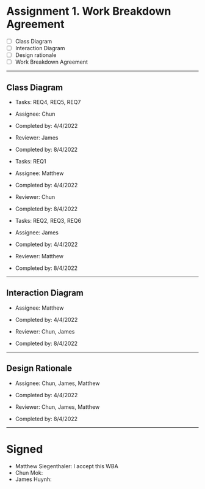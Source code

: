 # Assignment 1. Work Breakdown Agreement
- [ ] Class Diagram
- [ ] Interaction Diagram
- [ ] Design rationale
- [ ] Work Breakdown Agreement
---
## Class Diagram
* Tasks:            REQ4, REQ5, REQ7
* Assignee:         Chun
* Completed by:     4/4/2022

* Reviewer:         James
* Completed by:     8/4/2022

* Tasks:            REQ1
* Assignee:         Matthew
* Completed by:     4/4/2022

* Reviewer:         Chun
* Completed by:     8/4/2022

* Tasks:            REQ2, REQ3, REQ6
* Assignee:         James
* Completed by:     4/4/2022

* Reviewer:         Matthew
* Completed by:     8/4/2022
---
## Interaction Diagram
* Assignee:         Matthew
* Completed by:     4/4/2022

* Reviewer:         Chun, James
* Completed by:     8/4/2022
---
## Design Rationale
* Assignee:         Chun, James, Matthew
* Completed by:     4/4/2022

* Reviewer:         Chun, James, Matthew
* Completed by:     8/4/2022
---
# Signed
* Matthew Siegenthaler: I accept this WBA
* Chun Mok: 
* James Huynh: 
